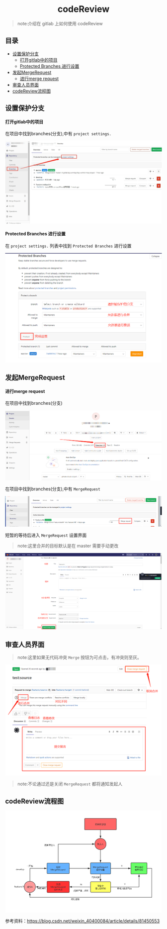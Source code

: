 <h1 align="center">codeReview</h1>

>note:介绍在 gitlab 上如何使用 codeReview

## 目录
- [设置保护分支](#设置保护分支)
    - [打开gitlab中的项目](#打开gitlab中的项目)
    - [Protected Branches 进行设置](#Protected-Branches-进行设置)
- [发起MergeRequest](#发起MergeRequest)
    - [进行merge request](#进行merge-request)
- [审查人员界面](#审查人员界面)
- [codeReview流程图](#codeReview流程图)

## 设置保护分支

#### 打开gitlab中的项目
在项目中找到branches(分支),中有 `project settings.` 

<img src="./img/mr1.png?width=890">

#### Protected Branches 进行设置
在 `project settings.` 列表中找到 `Protected Branches` 进行设置

<img src="./img/mr2.png?width=890">

## 发起MergeRequest

#### 进行merge request
在项目中找到branches(分支)

<img src="./img/mr3.png?width=890">

在项目中找到branches(分支),中有 `MergeRequest`

<img src="./img/mr4.png?width=890">

短暂的等待后进入 `MergeRequest` 设置界面
>note:这里合并的目标默认是在 master 需要手动更改

<img src="./img/mr5.png?width=890">


## 审查人员界面
>note:这里如果无代码冲突 `Merge` 按钮为可点击，有冲突则至灰。

<img src="./img/mr6.png?width=890">

>note:不论通过还是关闭 `MergeRequest` 都将通知发起人

## codeReview流程图

<img src="./img/codeRequest.jpg?width=890">

参考资料：https://blog.csdn.net/weixin_40400084/article/details/81450553